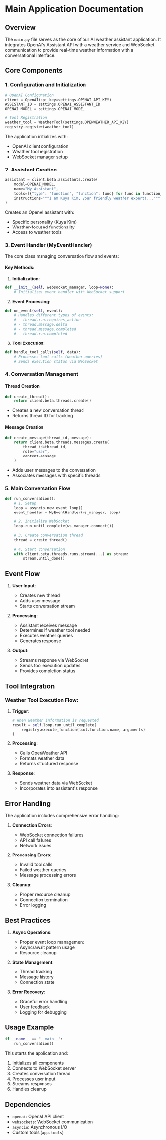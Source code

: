 # Main Application Documentation

## Overview

The `main.py` file serves as the core of our AI weather assistant application. It integrates OpenAI's Assistant API with a weather service and WebSocket communication to provide real-time weather information with a conversational interface.

## Core Components

### 1. Configuration and Initialization

```python
# OpenAI Configuration
client = OpenAI(api_key=settings.OPENAI_API_KEY)
ASSISTANT_ID = settings.OPENAI_ASSISTANT_ID
OPENAI_MODEL = settings.OPENAI_MODEL

# Tool Registration
weather_tool = WeatherTool(settings.OPENWEATHER_API_KEY)
registry.register(weather_tool)
```

The application initializes with:
- OpenAI client configuration
- Weather tool registration
- WebSocket manager setup

### 2. Assistant Creation

```python
assistant = client.beta.assistants.create(
    model=OPENAI_MODEL,
    name="My Assistant",
    tools=[{"type": "function", "function": func} for func in function_definitions],
    instructions="""I am Kuya Kim, your friendly weather expert!..."""
)
```

Creates an OpenAI assistant with:
- Specific personality (Kuya Kim)
- Weather-focused functionality
- Access to weather tools

### 3. Event Handler (MyEventHandler)

The core class managing conversation flow and events:

#### Key Methods:

1. **Initialization**:
```python
def __init__(self, websocket_manager, loop=None):
    # Initializes event handler with WebSocket support
```

2. **Event Processing**:
```python
def on_event(self, event):
    # Handles different types of events:
    # - thread.run.requires_action
    # - thread.message.delta
    # - thread.message.completed
    # - thread.run.completed
```

3. **Tool Execution**:
```python
def handle_tool_calls(self, data):
    # Processes tool calls (weather queries)
    # Sends execution status via WebSocket
```

### 4. Conversation Management

#### Thread Creation
```python
def create_thread():
    return client.beta.threads.create()
```
- Creates a new conversation thread
- Returns thread ID for tracking

#### Message Creation
```python
def create_message(thread_id, message):
    return client.beta.threads.messages.create(
        thread_id=thread_id,
        role="user",
        content=message
    )
```
- Adds user messages to the conversation
- Associates messages with specific threads

### 5. Main Conversation Flow

```python
def run_conversation():
    # 1. Setup
    loop = asyncio.new_event_loop()
    event_handler = MyEventHandler(ws_manager, loop)
    
    # 2. Initialize WebSocket
    loop.run_until_complete(ws_manager.connect())
    
    # 3. Create conversation thread
    thread = create_thread()
    
    # 4. Start conversation
    with client.beta.threads.runs.stream(...) as stream:
        stream.until_done()
```

## Event Flow

1. **User Input**:
   - Creates new thread
   - Adds user message
   - Starts conversation stream

2. **Processing**:
   - Assistant receives message
   - Determines if weather tool needed
   - Executes weather queries
   - Generates response

3. **Output**:
   - Streams response via WebSocket
   - Sends tool execution updates
   - Provides completion status

## Tool Integration

### Weather Tool Execution Flow:

1. **Trigger**:
   ```python
   # When weather information is requested
   result = self.loop.run_until_complete(
       registry.execute_function(tool.function.name, arguments)
   )
   ```

2. **Processing**:
   - Calls OpenWeather API
   - Formats weather data
   - Returns structured response

3. **Response**:
   - Sends weather data via WebSocket
   - Incorporates into assistant's response

## Error Handling

The application includes comprehensive error handling:

1. **Connection Errors**:
   - WebSocket connection failures
   - API call failures
   - Network issues

2. **Processing Errors**:
   - Invalid tool calls
   - Failed weather queries
   - Message processing errors

3. **Cleanup**:
   - Proper resource cleanup
   - Connection termination
   - Error logging

## Best Practices

1. **Async Operations**:
   - Proper event loop management
   - Async/await pattern usage
   - Resource cleanup

2. **State Management**:
   - Thread tracking
   - Message history
   - Connection state

3. **Error Recovery**:
   - Graceful error handling
   - User feedback
   - Logging for debugging

## Usage Example

```python
if __name__ == "__main__":
    run_conversation()
```

This starts the application and:
1. Initializes all components
2. Connects to WebSocket server
3. Creates conversation thread
4. Processes user input
5. Streams responses
6. Handles cleanup

## Dependencies

- `openai`: OpenAI API client
- `websockets`: WebSocket communication
- `asyncio`: Asynchronous I/O
- Custom tools (`app.tools`) 